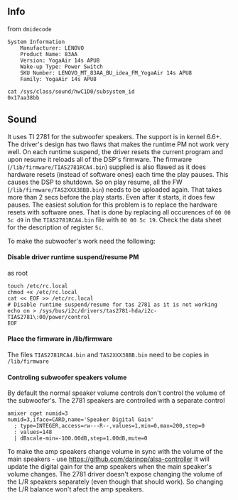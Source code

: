 ## Info
from `dmidecode`
```
System Information
	Manufacturer: LENOVO
	Product Name: 83AA
	Version: YogaAir 14s APU8
	Wake-up Type: Power Switch
	SKU Number: LENOVO_MT_83AA_BU_idea_FM_YogaAir 14s APU8
	Family: YogaAir 14s APU8
```
```
cat /sys/class/sound/hwC1D0/subsystem_id 
0x17aa38bb
```

## Sound
It uses TI 2781 for the subwoofer speakers. 
The support is in kernel 6.6+. The driver's design has two flaws that makes the runtime PM not work very well.
On each runtime suspend, the driver resets the current program and upon resume it reloads all of the DSP's firmware. 
The firmware (`/lib/firmware/TIAS2781RCA4.bin`) supplied is also flawed as it does hardware resets (instead of software ones) each time the play pauses. 
This causes the DSP to shutdown. So on play resume, all the FW (`/lib/firmware/TAS2XXX38BB.bin`) needs to be uploaded again. 
That takes more than 2 secs before the play starts. Even after it starts, it does few pauses.
The easiest solution for this problem is to replace the hardware resets with software ones. That is done by replacing all
occurences of `00 00 5c d9` in the `TIAS2781RCA4.bin` file with `00 00 5c 19`. Check the data sheet for the description of register `5c`.

To make the subwoofer's work need the following:
#### Disable driver runtime suspend/resume PM
as root
```
touch /etc/rc.local
chmod +x /etc/rc.local
cat << EOF >> /etc/rc.local
# Disable runtime suspend/resume for tas 2781 as it is not working
echo on > /sys/bus/i2c/drivers/tas2781-hda/i2c-TIAS2781\:00/power/control
EOF
```
#### Place the firmware in /lib/firmware
The files `TIAS2781RCA4.bin` and `TAS2XXX38BB.bin` need to be copies in `/lib/firmware`

#### Controling subwoofer speakers volume
By default the normal speaker volume controls don't control the volume of the subwoofer's. 
The 2781 speakers are controlled with a separate control
```
amixer cget numid=3
numid=3,iface=CARD,name='Speaker Digital Gain'
  ; type=INTEGER,access=rw---R--,values=1,min=0,max=200,step=0
  : values=148
  | dBscale-min=-100.00dB,step=1.00dB,mute=0
```
To make the amp speakers change volume in sync with the volume of the main speakers - use https://github.com/darinpp/alsa-controller
It will update the digital gain for the amp speakers when the main speaker's volume changes.
The 2781 driver doesn't expose changing the volume of the L/R speakers separately (even though that should work). 
So changing the L/R balance won't afect the amp speakers.
